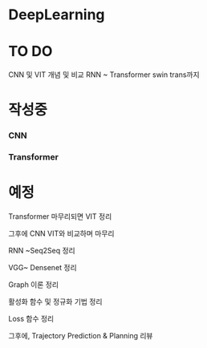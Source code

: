 # DeepLearning

# TO DO
CNN 및 VIT 개념 및 비교
RNN ~ Transformer 
swin trans까지 

# 작성중
### CNN

### Transformer

# 예정

Transformer 마무리되면 VIT 정리

그후에 CNN VIT와 비교하며 마무리

RNN ~Seq2Seq 정리

VGG~ Densenet 정리

Graph 이론 정리

활성화 함수 및 정규화 기법 정리

Loss 함수 정리

그후에, Trajectory Prediction & Planning 리뷰 
